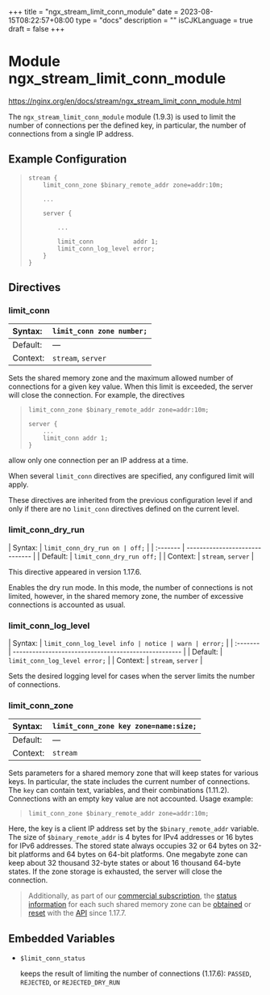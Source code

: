 +++
title = "ngx_stream_limit_conn_module"
date = 2023-08-15T08:22:57+08:00
type = "docs"
description = ""
isCJKLanguage = true
draft = false
+++

# Module ngx_stream_limit_conn_module

https://nginx.org/en/docs/stream/ngx_stream_limit_conn_module.html



The `ngx_stream_limit_conn_module` module (1.9.3) is used to limit the number of connections per the defined key, in particular, the number of connections from a single IP address.



## Example Configuration



> ```
> stream {
>     limit_conn_zone $binary_remote_addr zone=addr:10m;
> 
>     ...
> 
>     server {
> 
>         ...
> 
>         limit_conn           addr 1;
>         limit_conn_log_level error;
>     }
> }
> ```





## Directives



### limit_conn

| Syntax:  | `limit_conn zone number;` |
| :------- | ------------------------- |
| Default: | —                         |
| Context: | `stream`, `server`        |

Sets the shared memory zone and the maximum allowed number of connections for a given key value. When this limit is exceeded, the server will close the connection. For example, the directives

> ```
> limit_conn_zone $binary_remote_addr zone=addr:10m;
> 
> server {
>     ...
>     limit_conn addr 1;
> }
> ```

allow only one connection per an IP address at a time.

When several `limit_conn` directives are specified, any configured limit will apply.

These directives are inherited from the previous configuration level if and only if there are no `limit_conn` directives defined on the current level.



### limit_conn_dry_run

| Syntax:  | `limit_conn_dry_run on | off;` |
| :------- | ------------------------------ |
| Default: | `limit_conn_dry_run off;`      |
| Context: | `stream`, `server`             |

This directive appeared in version 1.17.6.

Enables the dry run mode. In this mode, the number of connections is not limited, however, in the shared memory zone, the number of excessive connections is accounted as usual.



### limit_conn_log_level

| Syntax:  | `limit_conn_log_level info | notice | warn | error;` |
| :------- | ---------------------------------------------------- |
| Default: | `limit_conn_log_level error;`                        |
| Context: | `stream`, `server`                                   |

Sets the desired logging level for cases when the server limits the number of connections.



### limit_conn_zone

| Syntax:  | `limit_conn_zone key zone=name:size;` |
| :------- | ------------------------------------- |
| Default: | —                                     |
| Context: | `stream`                              |

Sets parameters for a shared memory zone that will keep states for various keys. In particular, the state includes the current number of connections. The `key` can contain text, variables, and their combinations (1.11.2). Connections with an empty key value are not accounted. Usage example:

> ```
> limit_conn_zone $binary_remote_addr zone=addr:10m;
> ```

Here, the key is a client IP address set by the `$binary_remote_addr` variable. The size of `$binary_remote_addr` is 4 bytes for IPv4 addresses or 16 bytes for IPv6 addresses. The stored state always occupies 32 or 64 bytes on 32-bit platforms and 64 bytes on 64-bit platforms. One megabyte zone can keep about 32 thousand 32-byte states or about 16 thousand 64-byte states. If the zone storage is exhausted, the server will close the connection.



> Additionally, as part of our [commercial subscription](http://nginx.com/products/), the [status information](https://nginx.org/en/docs/http/ngx_http_api_module.html#stream_limit_conns_) for each such shared memory zone can be [obtained](https://nginx.org/en/docs/http/ngx_http_api_module.html#getStreamLimitConnZone) or [reset](https://nginx.org/en/docs/http/ngx_http_api_module.html#deleteStreamLimitConnZoneStat) with the [API](https://nginx.org/en/docs/http/ngx_http_api_module.html) since 1.17.7.





## Embedded Variables



- `$limit_conn_status`

  keeps the result of limiting the number of connections (1.17.6): `PASSED`, `REJECTED`, or `REJECTED_DRY_RUN`